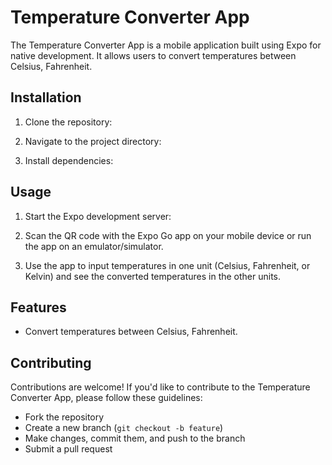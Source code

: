 # Temperature Converter App

The Temperature Converter App is a mobile application built using Expo for native development. It allows users to convert temperatures between Celsius, Fahrenheit.

## Installation

1. Clone the repository:

2. Navigate to the project directory:

3. Install dependencies:

## Usage

1. Start the Expo development server:

2. Scan the QR code with the Expo Go app on your mobile device or run the app on an emulator/simulator.

3. Use the app to input temperatures in one unit (Celsius, Fahrenheit, or Kelvin) and see the converted temperatures in the other units.

## Features

- Convert temperatures between Celsius, Fahrenheit.

## Contributing

Contributions are welcome! If you'd like to contribute to the Temperature Converter App, please follow these guidelines:

- Fork the repository
- Create a new branch (`git checkout -b feature`)
- Make changes, commit them, and push to the branch
- Submit a pull request
